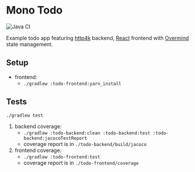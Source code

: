 Mono Todo
=========

![Java CI](https://github.com/fintara/mono-todo/workflows/Java%20CI/badge.svg)

Example todo app featuring 
[http4k](https://github.com/http4k/http4k) backend, 
[React](https://github.com/facebook/create-react-app) frontend with 
[Overmind](https://github.com/cerebral/overmind/) state management.

## Setup
* frontend:
    * `./gradlew :todo-frontend:yarn_install`

## Tests

`./gradlew test`

1. backend coverage:
    * `./gradlew :todo-backend:clean :todo-backend:test :todo-backend:jacocoTestReport`
    * coverage report is in `./todo-backend/build/jacoco`
2. frontend coverage:
    * `./gradlew :todo-frontend:test`
    * coverage report is in `./todo-frontend/coverage`
